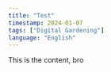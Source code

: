 ```yaml
---
title: "Test"
timestamp: 2024-01-07
tags: ["Digital Gardening"]
language: "English"
---
```


This is the content, bro
